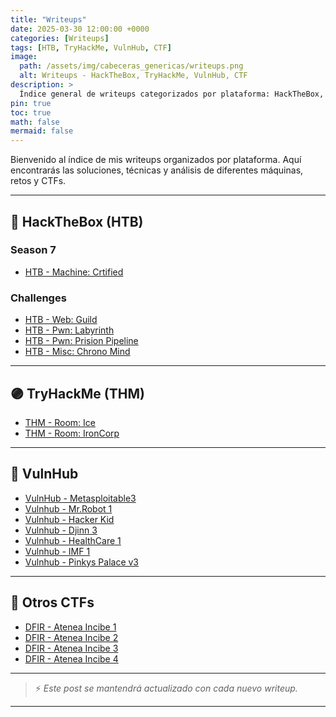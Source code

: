 ```yaml
---
title: "Writeups"
date: 2025-03-30 12:00:00 +0000
categories: [Writeups]
tags: [HTB, TryHackMe, VulnHub, CTF]
image:
  path: /assets/img/cabeceras_genericas/writeups.png
  alt: Writeups - HackTheBox, TryHackMe, VulnHub, CTF
description: >
  Índice general de writeups categorizados por plataforma: HackTheBox, TryHackMe, VulnHub, y más.
pin: true
toc: true
math: false
mermaid: false
---
```


Bienvenido al índice de mis writeups organizados por plataforma. Aquí encontrarás las soluciones, técnicas y análisis de diferentes máquinas, retos y CTFs.

---

## 📌 HackTheBox (HTB)

### Season 7

- [HTB - Machine: Crtified](/writeups/HTB/LABS/certified)

### Challenges

- [HTB - Web: Guild](/writeups/HTB/CTF/guild)
- [HTB - Pwn: Labyrinth](/writeups/HTB/CTF/labyrinth)
- [HTB - Pwn: Prision Pipeline](/writeups/HTB/CTF/prisionpipeline)
- [HTB - Misc: Chrono Mind](/writeups/HTB/CTF/chronomind)

---

## 🟣 TryHackMe (THM)

- [THM - Room: Ice](/writeups/THM/ice)
- [THM - Room: IronCorp](/writeups/THM/ironcorp)


---

## 💾 VulnHub

- [VulnHub - Metasploitable3](/writeups/vulnhub/2025-02-01-Metasploitable3)
- [Vulnhub - Mr.Robot 1](/writeups/vulnhub/mrrobot1)
- [Vulnhub - Hacker Kid](/writeups/vulnhub/hackerkid)
- [Vulnhub - Djinn 3](/writeups/vulnhub/djinn3)
- [Vulnhub - HealthCare 1](/writeups/vulnhub/healthcare1)
- [Vulnhub - IMF 1](/writeups/vulnhub/imf1)
- [Vulnhub - Pinkys Palace v3](/writeups/vulnhub/pinkyspalacev3)

---

## 🎯 Otros CTFs

- [DFIR - Atenea Incibe 1](/writeups/DFIR/2025-01-15-atenea_dfir_1)
- [DFIR - Atenea Incibe 2](/writeups/DFIR/2025-01-15-atenea_dfir_2)
- [DFIR - Atenea Incibe 3](/writeups/DFIR/2025-01-17-atenea_dfir_3)
- [DFIR - Atenea Incibe 4](/writeups/DFIR/2025-02-10-atenea-linux)


---

> ⚡ *Este post se mantendrá actualizado con cada nuevo writeup.*

---

